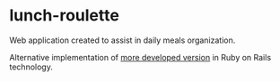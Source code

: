# lunch-roulette

Web application created to assist in daily meals organization.

Alternative implementation of [more developed version](https://github.com/paul4000/lunch-roulette-ruby) in Ruby on Rails technology. 
